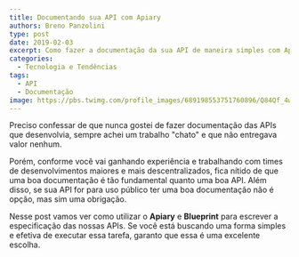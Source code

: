 ```yaml
---
title: Documentando sua API com Apiary
authors: Breno Panzolini
type: post
date: 2019-02-03
excerpt: Como fazer a documentação da sua API de maneira simples com Apiary + Blueprint.
categories:
  - Tecnologia e Tendências
tags:
  - API
  - Documentação
image: https://pbs.twimg.com/profile_images/689198553751760896/Q84Qf_4w_400x400.png
---
```


Preciso confessar de que nunca gostei de fazer documentação das APIs que desenvolvia, sempre achei um trabalho "chato" e que não entregava valor nenhum.

Porém, conforme você vai ganhando experiência e trabalhando com times de desenvolvimentos maiores e mais descentralizados, fica nítido de que uma boa documentação é tão fundamental quanto uma boa API. Além disso, se sua API for para uso público ter uma boa documentação não é opção, mas sim uma obrigação.

Nesse post vamos ver como utilizar o **Apiary** e **Blueprint** para escrever a especificação das nossas APIs. Se você está buscando uma forma simples e efetiva de executar essa tarefa, garanto que essa é uma excelente escolha.
